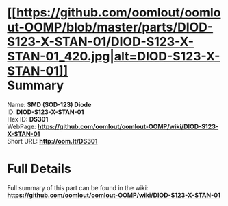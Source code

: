 
[[https://github.com/oomlout/oomlout-OOMP/blob/master/parts/DIOD-S123-X-STAN-01/DIOD-S123-X-STAN-01_420.jpg|alt=DIOD-S123-X-STAN-01]]     
Summary
=================
  
Name: __SMD (SOD-123) Diode__    
ID: __DIOD-S123-X-STAN-01__   
Hex ID: __DS301__   
WebPage: __https://github.com/oomlout/oomlout-OOMP/wiki/DIOD-S123-X-STAN-01__   
Short URL: __http://oom.lt/DS301__   

Full Details
==========================
Full summary of this part can be found in the wiki:   
__https://github.com/oomlout/oomlout-OOMP/wiki/DIOD-S123-X-STAN-01__    


